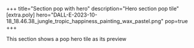 +++
title="Section pop with hero"
description="Hero section pop tile"
[extra.poly]
hero="DALL-E-2023-10-18_18.46.38_jungle_tropic_happiness_painting_wax_pastel.png"
pop=true
+++

This section shows a pop hero tile as its preview
